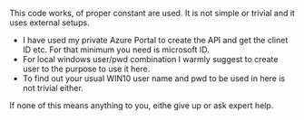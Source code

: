 This code works, of proper constant are used. It is not simple or trivial and it uses external setups.

- I have used my private Azure Portal to create the API and get the clinet ID etc. For that minimum you need is microsoft ID.
- For local windows user/pwd combination I warmly suggest to create user to the purpose to use it here. 
- To find out your usual WIN10 user name and pwd to be used in here is not trivial either.

If none of this means anything to you, eithe give up or ask expert help.

